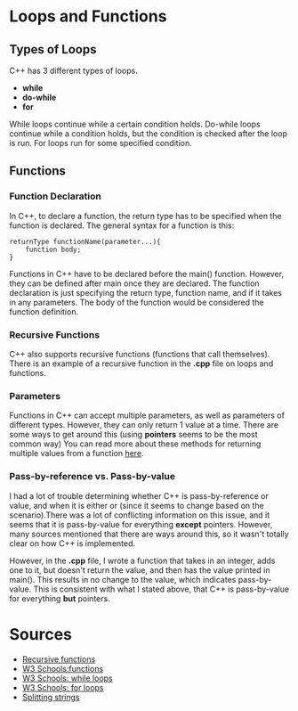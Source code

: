 # Loops and Functions

## Types of Loops

C++ has 3 different types of loops.
- **while**
- **do-while**
- **for**

While loops continue while a certain condition holds. Do-while loops continue while a condition holds, but the condition
is checked after the loop is run. For loops run for some specified condition. 

## Functions

### Function Declaration

In C++, to declare a function, the return type has to be specified when the function is declared. 
The general syntax for a function is this:
<pre><code>returnType functionName(parameter...){
	function body;
}
</code></pre>
Functions in C++ have to be declared before the main() function. However,
they can be defined after main once they are declared. The function declaration
is just specifying the return type, function name, and if it takes in any parameters.
The body of the function would be considered the function definition.

### Recursive Functions

C++ also supports recursive functions (functions that call themselves). There is an example of
a recursive function in the **.cpp** file on loops and functions.

### Parameters

Functions in C++ can accept multiple parameters, as well as parameters
of different types. However, they can only return 1 value at a time. There are
some ways to get around this (using **pointers** seems to be the most common way) 
You can read more about these methods for returning multiple values from a function [here](https://www.delftstack.com/howto/cpp/return-multiple-values-in-cpp/).

### Pass-by-reference vs. Pass-by-value

I had a lot of trouble determining whether C++ is pass-by-reference or value, and when it is either or
(since it seems to change based on the scenario).There was a lot of conflicting 
information on this issue, and it seems that it is pass-by-value for everything
**except** pointers. However, many sources mentioned that there are ways around this,
so it wasn't totally clear on how C++ is implemented.

However, in the **.cpp** file, I wrote a function that takes in an integer,
adds one to it, but doesn't return the value, and then has the value printed in main().
This results in no change to the value, which indicates pass-by-value. This is consistent with what I 
stated above, that C++ is pass-by-value for everything **but** pointers. 

# Sources
- [Recursive functions](https://www.programiz.com/cpp-programming/recursion)
- [W3 Schools:functions](https://www.w3schools.com/cpp/cpp_functions.asp) 
- [W3 Schools: while loops](https://www.w3schools.com/cpp/cpp_while_loop.asp)
- [W3 Schools: for loops](https://www.w3schools.com/cpp/cpp_for_loop.asp)
- [Splitting strings](https://www.fluentcpp.com/2017/04/21/how-to-split-a-string-in-c/)
